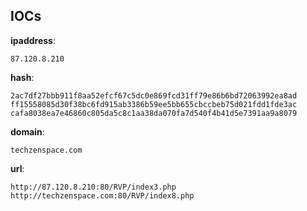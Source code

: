 
## IOCs

__ipaddress__:

```text
87.120.8.210
```
__hash__:

```text
2ac7df27bbb911f8aa52efcf67c5dc0e869fcd31ff79e86b6bd72063992ea8ad
ff15558085d30f38bc6fd915ab3386b59ee5bb655cbccbeb75d021fdd1fde3ac
cafa8038ea7e46860c805da5c8c1aa38da070fa7d540f4b41d5e7391aa9a8079
```
__domain__:

```text
techzenspace.com
```
__url__:

```text
http://87.120.8.210:80/RVP/index3.php
http://techzenspace.com:80/RVP/index8.php
```